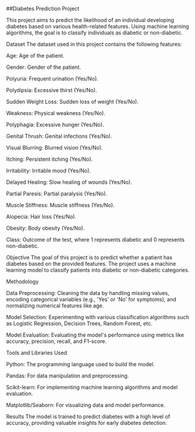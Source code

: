 ##Diabetes Prediction Project

This project aims to predict the likelihood of an individual developing diabetes based on various health-related features. Using machine learning algorithms, the goal is to classify individuals as diabetic or non-diabetic.


Dataset
The dataset used in this project contains the following features:


Age: Age of the patient.

Gender: Gender of the patient.

Polyuria: Frequent urination (Yes/No).

Polydipsia: Excessive thirst (Yes/No).

Sudden Weight Loss: Sudden loss of weight (Yes/No).

Weakness: Physical weakness (Yes/No).

Polyphagia: Excessive hunger (Yes/No).

Genital Thrush: Genital infections (Yes/No).

Visual Blurring: Blurred vision (Yes/No).

Itching: Persistent itching (Yes/No).

Irritability: Irritable mood (Yes/No).

Delayed Healing: Slow healing of wounds (Yes/No).

Partial Paresis: Partial paralysis (Yes/No).

Muscle Stiffness: Muscle stiffness (Yes/No).

Alopecia: Hair loss (Yes/No).

Obesity: Body obesity (Yes/No).

Class: Outcome of the test, where 1 represents diabetic and 0 represents non-diabetic.

Objective
The goal of this project is to predict whether a patient has diabetes based on the provided features. The project uses a machine learning model to classify patients into diabetic or non-diabetic categories.

Methodology

Data Preprocessing: Cleaning the data by handling missing values, encoding categorical variables (e.g., 'Yes' or 'No' for symptoms), and normalizing numerical features like age.

Model Selection: Experimenting with various classification algorithms such as Logistic Regression, Decision Trees, Random Forest, etc.

Model Evaluation: Evaluating the model's performance using metrics like accuracy, precision, recall, and F1-score.

Tools and Libraries Used

Python: The programming language used to build the model.

Pandas: For data manipulation and preprocessing.

Scikit-learn: For implementing machine learning algorithms and model evaluation.

Matplotlib/Seaborn: For visualizing data and model performance.

Results
The model is trained to predict diabetes with a high level of accuracy, providing valuable insights for early diabetes detection.

